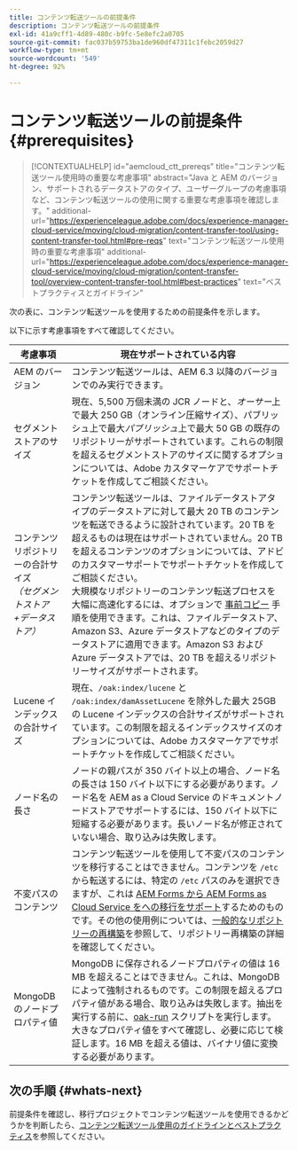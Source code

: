 ```yaml
---
title: コンテンツ転送ツールの前提条件
description: コンテンツ転送ツールの前提条件
exl-id: 41a9cff1-4d89-480c-b9fc-5e8efc2a0705
source-git-commit: fac037b59753ba1de960df47311c1febc2059d27
workflow-type: tm+mt
source-wordcount: '549'
ht-degree: 92%

---
```


# コンテンツ転送ツールの前提条件 {#prerequisites}

>[!CONTEXTUALHELP]
>id="aemcloud_ctt_prereqs"
>title="コンテンツ転送ツール使用時の重要な考慮事項"
>abstract="Java と AEM のバージョン、サポートされるデータストアのタイプ、ユーザーグループの考慮事項など、コンテンツ転送ツールの使用に関する重要な考慮事項を確認します。"
>additional-url="https://experienceleague.adobe.com/docs/experience-manager-cloud-service/moving/cloud-migration/content-transfer-tool/using-content-transfer-tool.html#pre-reqs" text="コンテンツ転送ツール使用時の重要な考慮事項"
>additional-url="https://experienceleague.adobe.com/docs/experience-manager-cloud-service/moving/cloud-migration/content-transfer-tool/overview-content-transfer-tool.html#best-practices" text="ベストプラクティスとガイドライン"

次の表に、コンテンツ転送ツールを使用するための前提条件を示します。

以下に示す考慮事項をすべて確認してください。

| 考慮事項 | 現在サポートされている内容 |
|--- |--- |
| AEM のバージョン | コンテンツ転送ツールは、AEM 6.3 以降のバージョンでのみ実行できます。 |
| セグメントストアのサイズ | 現在、5,500 万個未満の JCR ノードと、*オーサー*&#x200B;上で最大 250 GB（オンライン圧縮サイズ）、パブリッシュ上で最大&#x200B;*パブリッシュ*&#x200B;上で最大 50 GB の既存のリポジトリーがサポートされています。これらの制限を超えるセグメントストアのサイズに関するオプションについては、Adobe カスタマーケアでサポートチケットを作成してご相談ください。 |
| コンテンツリポジトリーの合計サイズ&#x200B;<br>*（セグメントストア+データストア）* | コンテンツ転送ツールは、ファイルデータストアタイプのデータストアに対して最大 20 TB のコンテンツを転送できるように設計されています。20 TB を超えるものは現在はサポートされていません。20 TB を超えるコンテンツのオプションについては、アドビのカスタマーサポートでサポートチケットを作成してご相談ください。<br>大規模なリポジトリーのコンテンツ転送プロセスを大幅に高速化するには、オプションで [事前コピー](https://experienceleague.adobe.com/docs/experience-manager-cloud-service/moving/cloud-migration/content-transfer-tool/handling-large-content-repositories.html#setting-up-pre-copy-step) 手順を使用できます。これは、ファイルデータストア、Amazon S3、Azure データストアなどのタイプのデータストアに適用できます。Amazon S3 および Azure データストアでは、20 TB を超えるリポジトリーサイズがサポートされます。 |
| Lucene インデックスの合計サイズ | 現在、`/oak:index/lucene` と `/oak:index/damAssetLucene` を除外した最大 25GB の Lucene インデックスの合計サイズがサポートされています。この制限を超えるインデックスサイズのオプションについては、Adobe カスタマーケアでサポートチケットを作成してご相談ください。 |
| ノード名の長さ | ノードの親パスが 350 バイト以上の場合、ノード名の長さは 150 バイト以下にする必要があります。ノード名を AEM as a Cloud Service のドキュメントノードストアでサポートするには、150 バイト以下に短縮する必要があります。長いノード名が修正されていない場合、取り込みは失敗します。 |
| 不変パスのコンテンツ | コンテンツ転送ツールを使用して不変パスのコンテンツを移行することはできません。コンテンツを `/etc` から転送するには、特定の `/etc` パスのみを選択できますが、これは [AEM Forms から AEM Forms as Cloud Service をへの移行をサポート](https://experienceleague.adobe.com/docs/experience-manager-forms-cloud-service/forms/migrate-to-forms-as-a-cloud-service.html#paths-of-various-aem-forms-specific-assets)するためのものです。その他の使用例については、[一般的なリポジトリーの再構築](https://experienceleague.adobe.com/docs/experience-manager-64/deploying/restructuring/all-repository-restructuring-in-aem-6-4.html#restructuring)を参照して、リポジトリー再構築の詳細を確認してください。 |
| MongoDB のノードプロパティ値 | MongoDB に保存されるノードプロパティの値は 16 MB を超えることはできません。これは、MongoDB によって強制されるものです。この制限を超えるプロパティ値がある場合、取り込みは失敗します。抽出を実行する前に、[oak-run](https://repo1.maven.org/maven2/org/apache/jackrabbit/oak-run/1.38.0/oak-run-1.38.0.jar) スクリプトを実行します。大きなプロパティ値をすべて確認し、必要に応じて検証します。16 MB を超える値は、バイナリ値に変換する必要があります。 |

## 次の手順 {#whats-next}

前提条件を確認し、移行プロジェクトでコンテンツ転送ツールを使用できるかどうかを判断したら、[コンテンツ転送ツール使用のガイドラインとベストプラクティス](https://experienceleague.adobe.com/docs/experience-manager-cloud-service/moving/cloud-migration/content-transfer-tool/guidelines-best-practices-content-transfer-tool.html?lang=ja)を参照してください。
